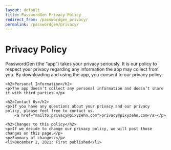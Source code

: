 ```yaml
---
layout: default
title: PasswordGen Privacy Policy
redirect_from: /passwordgen_privacy/
permalink: /passwordgen/privacy/
---
```


<div>
    <h1>Privacy Policy</h1>
    <p>PasswordGen (the “app”) takes your privacy seriously. It is our policy to respect your privacy regarding any
        information the app may collect from you. By downloading and using the app, you consent to our privacy policy.
    </p>

    <h2>Personal Information</h2>
    <p>The app doesn’t collect any personal information and doesn’t share it with third parties.</p>

    <h2>Contact Us</h2>
    <p>If you have any questions about your privacy and our privacy policy, please feel free to contact us.
        <a href="mailto:privacy@pixyzehn.com">privacy@pixyzehn.com</a></p>

    <h2>Changes to this policy</h2>
    <p>If we decide to change our privacy policy, we will post those changes on this page.</p>
    <p>Summary of changes:</p>
    <li>December 2, 2021: First published</li>
</div>
